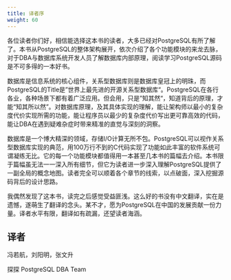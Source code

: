 ```yaml
---
title: 译者序
weight: 60
---
```


各位读者你们好，相信能选择这本书的读者，大多已经对PostgreSQL有所了解了。本书从PostgreSQL的整体架构展开，依次介绍了各个功能模块的来龙去脉，对于DBA与数据库系统开发人员了解数据库内部原理，阅读学习PostgreSQL源码是不可多得的一本好书。

数据库是信息系统的核心组件，关系型数据库则是数据库皇冠上的明珠，而PostgreSQL的Title是”世界上最先进的开源关系型数据库“。PostgreSQL在各行各业，各种场景下都有着广泛应用。但会用，只是”知其然“，知道背后的原理，才能“知其所以然”。对数据库原理，及其具体实现的理解，能让架构师以最小的复杂度代价实现所需的功能，能让程序员以最少的复杂度代价写出更可靠高效的代码，能让DBA在遇到疑难杂症时带来精准的直觉与深刻的洞察。

数据库是一个博大精深的领域，存储I/O计算无所不包。PostgreSQL可以视作关系型数据库实现的典范，用100万行不到的C代码实现了功能如此丰富的软件系统可谓凝练无比。它的每一个功能模块都值得用一本甚至几本书的篇幅去介绍。本书限于篇幅虽无法一一深入所有细节，但它为读者进一步深入理解PostgreSQL提供了一副全局的概念地图。读者完全可以顺着各个章节的线索，以点破面，深入挖掘源码背后的设计思路。

我偶然发现了这本书，读完之后感觉受益匪浅。这么好的书没有中文翻译，实在是遗憾，遂萌生了翻译的念头。某不才，愿为PostgreSQL在中国的发展贡献一份力量。译者水平有限，翻译如有疏漏，还望读者海涵。
	

## 译者

冯若航，刘阳明，张文升

探探 PostgreSQL DBA Team